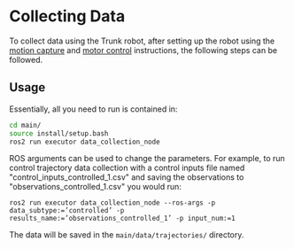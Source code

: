 # Collecting Data
To collect data using the Trunk robot, after setting up the robot using the [motion capture](./mocap.md) and [motor control](./motor_control.md) instructions, the following steps can be followed.

## Usage
Essentially, all you need to run is contained in:
```bash
cd main/
source install/setup.bash
ros2 run executor data_collection_node 
```

ROS arguments can be used to change the parameters. For example, to run control trajectory data collection with a control inputs file named "control_inputs_controlled_1.csv" and saving the observations to "observations_controlled_1.csv" you would run:
```
ros2 run executor data_collection_node --ros-args -p data_subtype:=’controlled’ -p results_name:=’observations_controlled_1’ -p input_num:=1
```

The data will be saved in the `main/data/trajectories/` directory.
